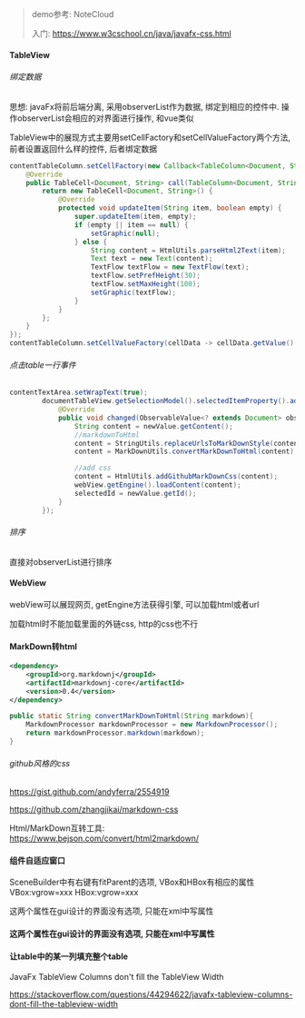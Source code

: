 > demo参考: NoteCloud
>
> 入门: https://www.w3cschool.cn/java/javafx-css.html

#### TableView

###### 绑定数据

思想: javaFx将前后端分离, 采用observerList作为数据, 绑定到相应的控件中. 操作observerList会相应的对界面进行操作, 和vue类似

TableView中的展现方式主要用setCellFactory和setCellValueFactory两个方法, 前者设置返回什么样的控件, 后者绑定数据

```java
contentTableColumn.setCellFactory(new Callback<TableColumn<Document, String>, TableCell<Document, String>>() {
    @Override
    public TableCell<Document, String> call(TableColumn<Document, String> param) {
        return new TableCell<Document, String>() {
            @Override
            protected void updateItem(String item, boolean empty) {
                super.updateItem(item, empty);
                if (empty || item == null) {
                    setGraphic(null);
                } else {
                    String content = HtmlUtils.parseHtml2Text(item);
                    Text text = new Text(content);
                    TextFlow textFlow = new TextFlow(text);
                    textFlow.setPrefHeight(30);
                    textFlow.setMaxHeight(100);
                    setGraphic(textFlow);
                }
            }
        };
    }
});
contentTableColumn.setCellValueFactory(cellData -> cellData.getValue().contentProperty());
```

###### 点击table一行事件

```java
contentTextArea.setWrapText(true);
        documentTableView.getSelectionModel().selectedItemProperty().addListener(new ChangeListener<Document>() {
            @Override
            public void changed(ObservableValue<? extends Document> observable, Document oldValue, Document newValue) {
                String content = newValue.getContent();
                //markdownToHtml
                content = StringUtils.replaceUrlsToMarkDownStyle(content);
                content = MarkDownUtils.convertMarkDownToHtml(content);

                //add css
                content = HtmlUtils.addGithubMarkDownCss(content);
                webView.getEngine().loadContent(content);
                selectedId = newValue.getId();
            }
        });
```

###### 排序

直接对observerList进行排序

#### WebView

webView可以展现网页, getEngine方法获得引擎, 可以加载html或者url

加载html时不能加载里面的外链css, http的css也不行

#### MarkDown转html

```xml
<dependency>
    <groupId>org.markdownj</groupId>
    <artifactId>markdownj-core</artifactId>
    <version>0.4</version>
</dependency>
```

```java
public static String convertMarkDownToHtml(String markdown){
    MarkdownProcessor markdownProcessor = new MarkdownProcessor();
    return markdownProcessor.markdown(markdown);
}
```

###### github风格的css

https://gist.github.com/andyferra/2554919

https://github.com/zhangjikai/markdown-css

Html/MarkDown互转工具: https://www.bejson.com/convert/html2markdown/

#### 组件自适应窗口

SceneBuilder中有右键有fitParent的选项, VBox和HBox有相应的属性 VBox:vgrow=xxx HBox:vgrow=xxx

这两个属性在gui设计的界面没有选项, 只能在xml中写属性

#### 这两个属性在gui设计的界面没有选项, 只能在xml中写属性

#### 让table中的某一列填充整个table

JavaFx TableView Columns don't fill the TableView Width

https://stackoverflow.com/questions/44294622/javafx-tableview-columns-dont-fill-the-tableview-width
